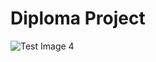 <h1>Diploma Project</h2>

![Test Image 4](https://github.com/bishop777-sys/PythonTensorFlowOptimization/blob/master/graph_large_attrs_key%3D_too_large_attrs%26limit_attr_size%3D1024%26run%3D%20(3).png)
